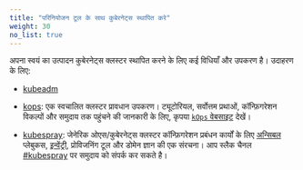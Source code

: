 ```yaml
---
title: "परिनियोजन टूल के साथ कुबेरनेट्स स्थापित करे"
weight: 30
no_list: true
---
```


अपना स्वयं का उत्पादन कुबेरनेट्स क्लस्टर स्थापित करने के लिए कई विधियाँ और उपकरण है। उदाहरण के लिए:

- [kubeadm](/docs/setup/production-environment/tools/kubeadm/)

- [kops](https://kops.sigs.k8s.io/): एक स्वचालित क्लस्टर प्रावधान उपकरण। ट्यूटोरियल, सर्वोत्तम प्रथाओं, कॉन्फ़िगरेशन विकल्पों और समुदाय तक पहुंचने की जानकारी के लिए, कृपया [`kOps` वेबसाइट](https://kops.sigs.k8s.io/) देखें।

- [kubespray](https://kubespray.io/): जेनेरिक ओएस/कुबेरनेट्स क्लस्टर कॉन्फ़िगरेशन प्रबंधन कार्यों के लिए [अन्सिबल](https://docs.ansible.com/) प्लेबुकस, [इन्वेंट्री](https://github.com/kubernetes-sigs/kubespray/blob/master/docs/ansible.md#inventory), प्रोविजनिंग टूल और डोमेन ज्ञान की एक संरचना। आप स्लैक चैनल [#kubespray](https://kubernetes.slack.com/messages/kubespray/) पर समुदाय को संपर्क कर सकते है।